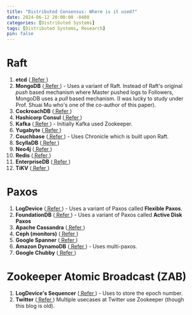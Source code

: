 ```yaml
---
title: "Distributed Consensus: Where is it used?"
date: 2024-06-12 20:00:00 -0400
categories: [Distributed Systems]
tags: [Distributed Systems, Research]
pin: false
---
```


# Raft
  1. **etcd** (<a href="https://etcd.io/docs/v3.5/learning/api_guarantees/" target="_blank"> Refer </a>)
  2. **MongoDB** (<a href="https://www.youtube.com/watch?v=04ZI8HpFnCA" target="_blank"> Refer </a>) - Uses a variant of Raft. Instead of Raft's original *push* based mechanism where Master pushed logs to Followers, MongoDB uses a *pull* based mechanism. (I was lucky to study under Prof. Shuai Mu who's one of the co-author of this paper).
  3. **CockroachDB** (<a href="https://www.cockroachlabs.com/docs/v24.1/architecture/replication-layer#raft" target="_blank"> Refer </a>)
  4. **Hashicorp Consul** (<a href="https://developer.hashicorp.com/consul/docs/architecture/consensus" target="_blank"> Refer </a>)
  5. **Kafka** (<a href="https://cwiki.apache.org/confluence/display/KAFKA/KIP-500%3A+Replace+ZooKeeper+with+a+Self-Managed+Metadata+Quorum#KIP500:ReplaceZooKeeperwithaSelfManagedMetadataQuorum-Motivation" target="_blank"> Refer </a>) - Initially Kafka used Zookeeper.
  6. **Yugabyte** (<a href="https://www.yugabyte.com/tech/raft-consensus-algorithm/" target="_blank"> Refer </a>)
  7. **Couchbase** (<a href="https://docs.couchbase.com/server/current/learn/clusters-and-availability/metadata-management.html#consensus-based-metadata-management" target="_blank"> Refer </a>) - Uses Chronicle which is built upon Raft.
  8. **ScyllaDB** (<a href="https://opensource.docs.scylladb.com/stable/architecture/raft.html" target="_blank"> Refer </a>)
  9. **Neo4j** (<a href="https://neo4j.com/docs/bolt/current/driver-api/" target="_blank"> Refer </a>)
  10. **Redis** (<a href="https://redis.io/blog/redisraft-new-strong-consistency-deployment-option/" target="_blank"> Refer </a>)
  11. **EnterpriseDB** (<a href="https://www.enterprisedb.com/docs/pgd/4/harp/" target="_blank"> Refer </a>)
  12. **TiKV** (<a href="https://tikv.org/deep-dive/consensus-algorithm/introduction/" target="_blank"> Refer </a>)

# Paxos
  1. **LogDevice** (<a href="https://engineering.fb.com/2022/03/07/core-infra/augmenting-flexible-paxos-logdevice/" target="_blank"> Refer </a>) - Uses a variant of Paxos called **Flexible Paxos**.
  2. **FoundationDB** (<a href="https://www.foundationdb.org/files/fdb-paper.pdf" target="_blank"> Refer </a>) - Uses a variant of Paxos called **Active Disk Paxos**
  3. **Apache Cassandra** (<a href="https://cassandra.apache.org/doc/4.1/cassandra/architecture/guarantees.html" target="_blank"> Refer </a>)
  4. **Ceph (monitors)** (<a href="https://docs.ceph.com/en/latest/architecture/#high-availability-monitors" target="_blank"> Refer </a>)
  5. **Google Spanner** (<a href="https://cloud.google.com/spanner/docs/replication" target="_blank"> Refer </a>)
  6. **Amazon DynamoDB** (<a href="https://distributed-computing-musings.com/2022/07/paper-notes-amazon-dynamodb-a-scalable-predictably-performant-and-fully-managed-nosql-database-service/" target="_blank"> Refer </a>) - Uses multi-paxos.
  7. **Google Chubby** (<a href="https://static.googleusercontent.com/media/research.google.com/en//archive/chubby-osdi06.pdf" target="_blank"> Refer </a>)

# Zookeeper Atomic Broadcast (ZAB)
  1. **LogDevice's Sequencer** (<a href="https://engineering.fb.com/2017/08/31/core-infra/logdevice-a-distributed-data-store-for-logs/" target="_blank"> Refer </a>) - Uses to store the epoch number.
  2. **Twitter** (<a href="https://blog.x.com/engineering/en_us/topics/infrastructure/2018/zookeeper-at-twitter" target="_blank"> Refer </a>) Multiple usecases at Twitter use Zookeeper (though this blog is old).